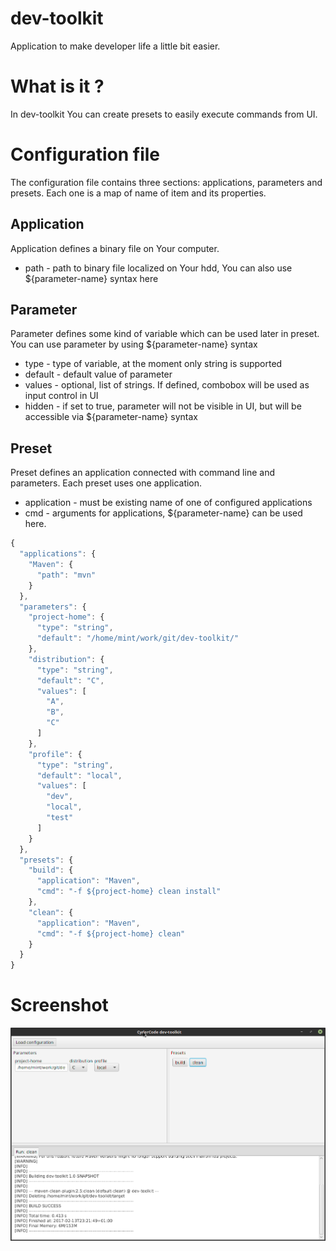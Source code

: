 # dev-toolkit
Application to make developer life a little bit easier. 

# What is it ?
In dev-toolkit You can create presets to easily execute commands from UI. 
# Configuration file
The configuration file contains three sections: applications, parameters and presets.
Each one is a map of name of item and its properties.

## Application
Application defines a binary file on Your computer. 
* path - path to binary file localized on Your hdd, You can also use ${parameter-name} syntax here

## Parameter
Parameter defines some kind of variable which can be used later in preset. 
You can use parameter by using ${parameter-name} syntax
* type - type of variable, at the moment only string is supported
* default - default value of parameter
* values - optional, list of strings. If defined, combobox will be used as input control in UI
* hidden - if set to true, parameter will not be visible in UI, but will be accessible via ${parameter-name} syntax

## Preset
Preset defines an application connected with command line and parameters. Each preset uses one application.
* application - must be existing name of one of configured applications
* cmd - arguments for applications, ${parameter-name} can be used here. 

```javascript
{
  "applications": {
    "Maven": {
      "path": "mvn"
    }
  },
  "parameters": {
    "project-home": {
      "type": "string",
      "default": "/home/mint/work/git/dev-toolkit/"
    },
    "distribution": {
      "type": "string",
      "default": "C",
      "values": [
        "A",
        "B",
        "C"
      ]
    },
    "profile": {
      "type": "string",
      "default": "local",
      "values": [
        "dev",
        "local",
        "test"
      ]
    }
  },
  "presets": {
    "build": {
      "application": "Maven",
      "cmd": "-f ${project-home} clean install"
    },
    "clean": {
      "application": "Maven",
      "cmd": "-f ${project-home} clean"
    }
  }
}
```
# Screenshot
![Main Window screenshot](https://raw.githubusercontent.com/AdamTomaja/dev-toolkit/master/main-window.png)

